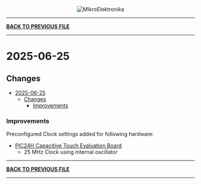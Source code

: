 
<p align="center">
  <img src="http://www.mikroe.com/img/designs/beta/logo_small.png?raw=true" alt="MikroElektronika"/>
</p>

---

**[BACK TO PREVIOUS FILE](../changelog.md)**

---

# 2025-06-25

## Changes

- [2025-06-25](#2025-06-25)
  - [Changes](#changes)
    + [Improvements](#improvements)

### Improvements

Preconfigured Clock settings added for following hardware:

+ [PIC24H Capacitive Touch Evaluation Board](https://mplab-discover.microchip.com/v2/item/com.microchip.portal.evalboard/com.microchip.subcategories.modules-and-peripherals.communication.can.Others/mcu08.ac243026/1.0.0?view=about)
  + 25 MHz Clock using internal oscillator

---

**[BACK TO PREVIOUS FILE](../changelog.md)**

---
